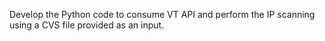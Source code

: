 Develop the Python code to consume VT API and perform the IP scanning using a CVS file provided as an input.

